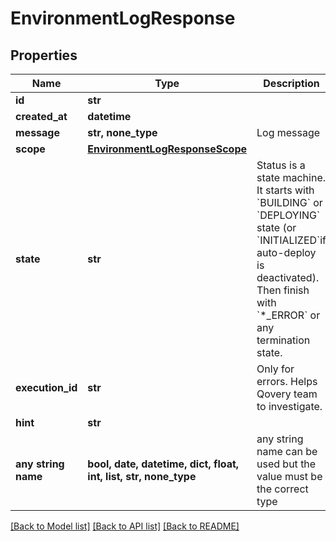 # EnvironmentLogResponse


## Properties
Name | Type | Description | Notes
------------ | ------------- | ------------- | -------------
**id** | **str** |  | 
**created_at** | **datetime** |  | 
**message** | **str, none_type** | Log message | 
**scope** | [**EnvironmentLogResponseScope**](EnvironmentLogResponseScope.md) |  | [optional] 
**state** | **str** | Status is a state machine. It starts with &#x60;BUILDING&#x60; or &#x60;DEPLOYING&#x60; state (or &#x60;INITIALIZED&#x60;if auto-deploy is deactivated). Then finish with &#x60;*_ERROR&#x60; or any termination state.  | [optional] 
**execution_id** | **str** | Only for errors. Helps Qovery team to investigate. | [optional] 
**hint** | **str** |  | [optional] 
**any string name** | **bool, date, datetime, dict, float, int, list, str, none_type** | any string name can be used but the value must be the correct type | [optional]

[[Back to Model list]](../README.md#documentation-for-models) [[Back to API list]](../README.md#documentation-for-api-endpoints) [[Back to README]](../README.md)


